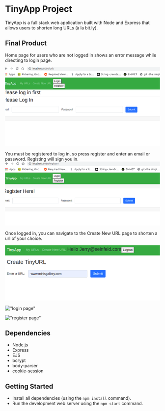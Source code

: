 # TinyApp Project

TinyApp is a full stack web application built with Node and Express that allows users to shorten long URLs (à la bit.ly).

## Final Product

Home page for users who are not logged in shows an error message while directing to login page.

!["login page"](/screenshots/Home_Not_LoggedIn.png)

You must be registered to log in, so press register and enter an email or password. Registing will sign you in. 
!["register page"](/screenshots/Register.png)

Once logged in, you can navigate to the Create New URL page to shorten a url of your choice.

!["create page"](/screenshots/create.png)



!["login page"](#)

!["register page"](#)


## Dependencies

- Node.js
- Express
- EJS
- bcrypt
- body-parser
- cookie-session


## Getting Started

- Install all dependencies (using the `npm install` command).
- Run the development web server using the `npm start` command.
